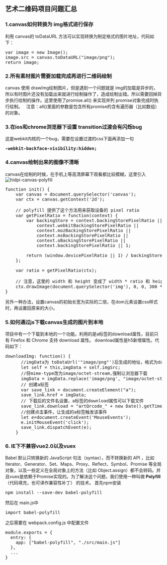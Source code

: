 ## 艺术二维码项目问题汇总

### 1.canvas如何转换为 img格式进行保存
利用 canvas的 toDataURL 方法可以实现转换为制定格式的图片地址，代码如下：
<pre>
var image = new Image();  
image.src = canvas.toDataURL("image/png");
return image;
</pre> 
### 2.所有素材图片需要加载完成再进行二维码绘制
canvas 使用 drawImg绘制图片，但是遇到一个问题就是 img的加载是异步的，所以有时图片还没有加载出来就进行绘制操作了，造成绘制出错。所以需要回掉异步执行绘制的操作。这里使用了promise.all() 来实现并列 promise对象完成时执行绘制。  
注意：all()里面的参数是包含所有promise的含有遍历器（比如数组）的对象。
### 3.在ios和chrome浏览器下设置 transition过渡会有闪烁bug
这是webkit内核的一个bug，需要在设置过渡的css下面再添加一句 
<pre><b>-webkit-backface-visibility:hidden;</b></pre>
### 4.canvas绘制出来的图像不清晰
canvas在绘制的时候，在手机上等高清屏幕下观看都比较模糊，这里引入
![hidpi-canvas-polyfill](https://github.com/jondavidjohn/hidpi-canvas-polyfill.git)
<pre>
function init() {
    var canvas = document.querySelector('canvas');
    var ctx = canvas.getContext('2d');

    // polyfill 提供了这个方法用来获取设备的 pixel ratio
    var getPixelRatio = function(context) {
        var backingStore = context.backingStorePixelRatio ||
            context.webkitBackingStorePixelRatio ||
            context.mozBackingStorePixelRatio ||
            context.msBackingStorePixelRatio ||
            context.oBackingStorePixelRatio ||
            context.backingStorePixelRatio || 1;

        return (window.devicePixelRatio || 1) / backingStore;
    };

    var ratio = getPixelRatio(ctx);

    // 注意，这里的 width 和 height 变成了 width * ratio 和 height * ratio
    ctx.drawImage(document.querySelector('img'), 0, 0, 300 * ratio, 90 * ratio);
}
</pre>

另外一种办法，设置canvas的初始长宽为实际的二倍，在dom元素设置css样式时，再设置回原来的大小。

### 5.如何通过js下载canvas生成的图片到本地
项目中有一个下载到本地的一个功能。利用的是a标签的download属性，目前只有 Firefox 和 Chrome 支持 download 属性。 download属性是h5新增属性。代码如下：
<pre>
downloadImg: function() {
      //imgData为 toDataUrl('"image/png"')后生成的地址，格式为data:image/png;base64,...
      let self = this,imgData = self.imgSrc;
      //将mime-type改为image/octet-stream,强制让浏览器下载
      imgData = imgData.replace('image/png', "image/octet-stream");
      // 创建a标签
      var save_link = document.createElement("a");
      save_link.href = imgData;
      // 下载后的文件名设置，a标签的download属性可以下载文件
      save_link.download = "artQrcode_" + new Date().getTime() + "." + "png";
      //创建点击事件，让生成的a标签触发该事件
      let e=document.createEvent('MouseEvents');
      e.initMouseEvent('click');
      save_link.dispatchEvent(e);
    }
</pre>
### 6. IE下不兼容vue2.0以及vuex
Babel 默认只转换新的 JavaScript 句法（syntax），而不转换新的 API ，比如 Iterator、Generator、Set、Maps、Proxy、Reflect、Symbol、Promise 等全局对象，以及一些定义在全局对象上的方法（比如 Object.assign）都不会转码。并且vuex是依赖于Promise实现的。为了解决这个问题，我们使用一种叫做<b> Polyfill</b> （代码填充，也可译作兼容性补丁） 的技术。 
首先npm安装
<pre>
npm install --save-dev babel-polyfill
</pre>
然后在 main.js中
<pre>
import babel-polyfill
</pre>
之后需要在 webpack.config.js 中配置文件
<pre>
module.exports = {
  entry: {
    app: ["babel-polyfill", "./src/main.js"]
  },
  ...
}
</pre>






